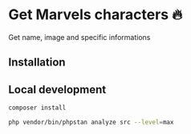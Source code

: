 # Get Marvels characters 🔥
Get name, image and specific informations 

## Installation


## Local development

```bash
composer install
```

```bash
php vendor/bin/phpstan analyze src --level=max
```
